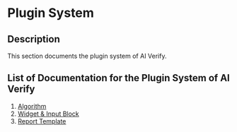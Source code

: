 # Plugin System

## Description
This section documents the plugin system of AI Verify. 

## List of Documentation for the Plugin System of AI Verify
1. [Algorithm](./algorithm/file_structure.md)
2. [Widget & Input Block](./widget/InputBlock.md)
3. [Report Template](./widget/Template.md)